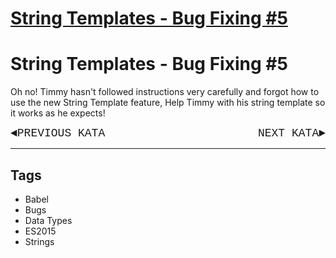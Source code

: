 # [String Templates - Bug Fixing #5](https://www.codewars.com/kata/55c90cad4b0fe31a7200001f)

<h1>String Templates - Bug Fixing #5</h1>
<p>
Oh no! Timmy hasn't followed instructions very carefully and forgot how to use the new String Template feature, Help Timmy with his string template so it works as he expects!
</p>

<p style="text-align:left;">
    <font face="Courier New" size="4">
    <A HREF="http://www.codewars.com/kata/55c7f90ac8025ebee1000062" style="text-decoration: none;">◄PREVIOUS KATA</A>
    </font>
  <span style="float:right;">
    <font face="Courier New" size="4" >
      <A HREF="http://www.codewars.com/kata/55c933c115a8c426ac000082" style="text-decoration: none;">NEXT KATA► 
      </A>
    </font>
  </span>
</p>

---

## Tags

- Babel
- Bugs
- Data Types
- ES2015
- Strings
